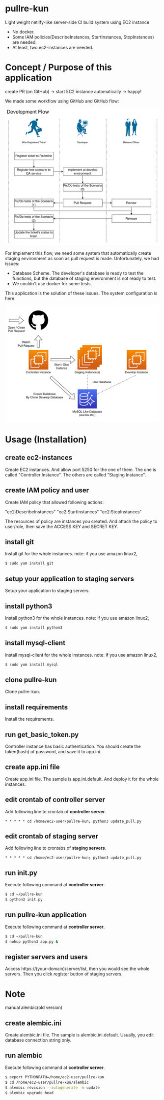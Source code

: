 # pullre-kun

Light weight netlify-like server-side CI build system using EC2 instance

- No docker.
- Some IAM policies(DescribeInstances, StartInstances, StopInstances) are needed.
- At least, two ec2-instances are needed. 

# Concept / Purpose of this application

create PR (on GitHub) -> start EC2 instance automatically -> happy!

We made some workflow using GitHub and GitHub flow:

![devflow](static/img/devflow-en.png)

For implement this flow, we need some system that automatically create staging environment as soon as pull request is made.
Unfortunately, we had issues:

- Database Scheme. The developer's database is ready to test the functions, but the database of staging environment is not ready to test.
- We couldn't use docker for some tests.

This application is the solution of these issues. The system configuration is here.

![systemflow](static/img/systemflow-en.png)

# Usage (Installation)

## create ec2-instances

Create EC2 instances. And allow port 5250 for the one of them. The one is called "Controller Instance".
The others are called "Staging Instance". 

## create IAM policy and user

Create IAM policy that allowed following actions:

"ec2:DescribeInstances"
"ec2:StartInstances"
"ec2:StopInstances"

The resources of policy are instances you created.
And attach the policy to user/role, then save the ACCESS KEY and SECRET KEY.

## install git

Install git for the whole instances.
note: if you use amazon linux2,

```bash
$ sudo yum install git
```

## setup your application to staging servers

Setup your application to staging servers.

## install python3

Install python3 for the whole instances.
note: if you use amazon linux2,

```bash
$ sudo yum install python3
```

## install mysql-client

Install mysql-client for the whole instances.
note: if you use amazon linux2,

```bash
$ sudo yum install mysql
```

## clone pullre-kun

Clone pullre-kun.

## install requirements

Install the requirements.

## run get_basic_token.py

Controller instance has basic authentication. You should create the token(hash) of password, and save it to app.ini.

## create app.ini file

Create app.ini file. The sample is app.ini.default. And deploy it for the whole instances.

## edit crontab of controller server

Add following line to crontab of **controller server**.

```
* * * * * cd /home/ec2-user/pullre-kun; python3 update_pull.py
```

## edit crontab of staging server

Add following line to crontabs of **staging servers**.

```
* * * * * cd /home/ec2-user/pullre-kun; python3 update_pull.py
```

## run init.py

Execute following command at **controller server**.

```bash
$ cd ~/pullre-kun
$ python3 init.py
```

## run pullre-kun application

Execute following command at **controller server**.

```bash
$ cd ~/pullre-kun
$ nohup python3 app.py &
```

## register servers and users

Access https://(your-domain)/server/list, then you would see the whole servers.
Then you click register button of staging servers.

# Note

manual alembic(old version)

## create alembic.ini

Create alembic.ini file. The sample is alembic.ini.default.
Usually, you edit database connection string only.

## run alembic

Execute following command at **controller server**.

```bash
$ export PYTHONPATH=/home/ec2-user/pullre-kun
$ cd /home/ec2-user/pullre-kun/alembic
$ alembic revision --autogenerate -m update
$ alembic upgrade head
```
